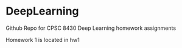 # DeepLearning
Github Repo for CPSC 8430 Deep Learning homework assignments

Homework 1 is located in hw1
